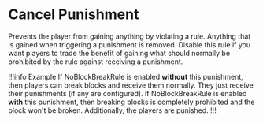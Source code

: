 # Cancel Punishment

Prevents the player from gaining anything by violating a rule. Anything that is gained when triggering a punishment is
removed. Disable this rule if you want players to trade the benefit of gaining what should normally be prohibited
by the rule against receiving a punishment.

!!!info Example
If NoBlockBreakRule is enabled **without** this punishment, then players can break blocks and receive them normally. They
just receive their punishments (if any are configured). If NoBlockBreakRule is enabled **with** this punishment, then
breaking blocks is completely prohibited and the block won't be broken. Additionally, the players are punished.
!!!